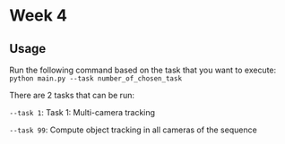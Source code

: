 # Week 4

## Usage

Run the following command based on the task that you want to execute: `python main.py --task number_of_chosen_task`

There are 2 tasks that can be run:

`--task 1`: Task 1: Multi-camera tracking

`--task 99`: Compute object tracking in all cameras of the sequence
